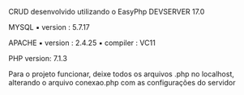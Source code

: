 CRUD desenvolvido utilizando o EasyPhp DEVSERVER 17.0

MYSQL
▪ version : 5.7.17

APACHE
▪ version : 2.4.25
▪ compiler : VC11

PHP version: 7.1.3

Para o projeto funcionar, deixe todos os arquivos .php no localhost, alterando o arquivo conexao.php com as configurações do servidor
